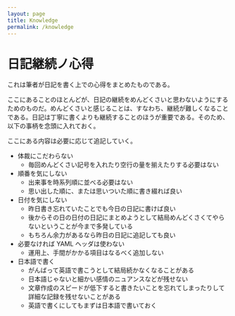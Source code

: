 ```yaml
---
layout: page
title: Knowledge
permalink: /knowledge
---
```


# 日記継続ノ心得
これは筆者が日記を書く上での心得をまとめたものである。

ここにあることのほとんどが、日記の継続をめんどくさいと思わないようにするためのものだ。めんどくさいと感じることは、すなわち、継続が難しくなることである。日記は丁寧に書くよりも継続することのほうが重要である。そのため、以下の事柄を念頭に入れておく。

ここにある内容は必要に応じて追記していく。

* 体裁にこだわらない
    * 毎回めんどくさい記号を入れたり空行の量を揃えたりする必要はない
* 順番を気にしない
    * 出来事を時系列順に並べる必要はない
    * 思い出した順に、または思いついた順に書き綴れば良い
* 日付を気にしない
    * 昨日書き忘れていたことでも今日の日記に書けば良い
    * 後からその日の日付の日記にまとめようとして結局めんどくさくてやらないということが今まで多発している
    * もちろん余力があるなら昨日の日記に追記しても良い
* 必要なければ YAML ヘッダは使わない
    * 運用上、手間がかかる項目はなるべく追加しない
* 日本語で書く
    * がんばって英語で書こうとして結局続かなくなることがある
    * 日本語じゃないと細かい感情のニュアンスなどが残せない
    * 文章作成のスピードが低下すると書きたいことを忘れてしまったりして詳細な記録を残せないことがある
    * 英語で書くにしてもまずは日本語で書いておく
